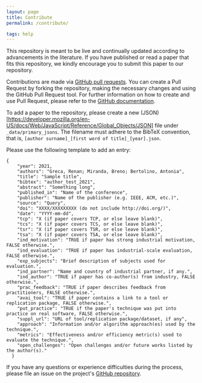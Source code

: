 ```yaml
---
layout: page
title: Contribute
permalink: /contribute/

tags: help
---
```


This repository is meant to be live and continually updated according to advancements in the literature.
If you have published or read a paper that fits this repository, we kindly encourage you to submit this paper to our repository.

Contributions are made via [GitHub pull requests](https://github.com/RenanGreca/literature-repository/pulls).
You can create a Pull Request by forking the repository, making the necessary changes and using the GitHub Pull Request tool.
For further information on how to create and use Pull Request, please refer to the [GitHub documentation](https://docs.github.com/en/pull-requests/collaborating-with-pull-requests/proposing-changes-to-your-work-with-pull-requests/creating-a-pull-request).

To add a paper to the repository, please create a new (JSON)[https://developer.mozilla.org/en-US/docs/Web/JavaScript/Reference/Global_Objects/JSON] file under `_data/primary_jsons`.
The filename must adhere to the BibTeX convention, that is, `[author surname]_[first word of title]_[year].json`.

Please use the following template to add an entry:

```
{
    "year": 2021,
    "authors": "Greca, Renan; Miranda, Breno; Bertolino, Antonia",
    "title": "Sample title",
    "bibtex": "author_test_2021",
    "abstract": "Something long",
    "published_in": "Name of the conference",
    "publisher": "Name of the publisher (e.g. IEEE, ACM, etc.)",
    "source": "Query",
    "doi": "XXXX/XXXXXXXXX (do not include http://doi.org/)",
    "date": "YYYY-mm-dd",
    "tcp": "X (if paper covers TCP, or else leave blank)",
    "tcs": "X (if paper covers TCS, or else leave blank)",
    "tsr": "X (if paper covers TSR, or else leave blank)",
    "tsa": "X (if paper covers TSA, or else leave blank)",
    "ind_motivation": "TRUE if paper has strong industrial motivation, FALSE otherwise.",
    "ind_evaluation": "TRUE if paper has industrial-scale evaluation, FALSE otherwise.",
    "exp_subjects": "Brief description of subjects used for evaluation.",
    "ind_partner": "Name and country of industrial partner, if any.",
    "ind_author": "TRUE if paper has co-author(s) from industry, FALSE otherwise.",
    "prac_feedback": "TRUE if paper describes feedback from practitioners, FALSE otherwise.",
    "avai_tool": "TRUE if paper contains a link to a tool or replication package, FALSE otherwise.",
    "put_practice": "TRUE if the paper's technique was put into practice on real software, FALSE otherwise.",
    "suppl_url": "URL of tool/replication package/dataset, if any",
    "approach": "Information and/or algorithm approach(es) used by the technique.",
    "metrics": "Effectiveness and/or efficiency metric(s) used to evaluate the technique.",
    "open_challenges": "Open challenges and/or future works listed by the author(s)."
  }
```

If you have any questions or experience difficulties during the process, please file an issue
on the project's [GitHub repository](https://github.com/RenanGreca/literature-repository).
